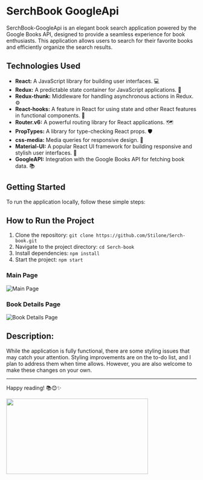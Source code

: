 # SerchBook GoogleApi

SerchBook-GoogleApi is an elegant book search application powered by the Google Books API, designed to provide a seamless experience for book enthusiasts. This application allows users to search for their favorite books and efficiently organize the search results.

## Technologies Used
- **React:** A JavaScript library for building user interfaces. 💻
- **Redux:** A predictable state container for JavaScript applications. 🔄
- **Redux-thunk:** Middleware for handling asynchronous actions in Redux. ⚙️
- **React-hooks:** A feature in React for using state and other React features in functional components. 🎣
- **Router.v6:** A powerful routing library for React applications. 🗺️
- **PropTypes:** A library for type-checking React props. 🛡️
- **css-media:** Media queries for responsive design. 📱
- **Material-UI:** A popular React UI framework for building responsive and stylish user interfaces. 🎨
- **GoogleAPI:** Integration with the Google Books API for fetching book data. 📚

## Getting Started
To run the application locally, follow these simple steps:

## How to Run the Project

1. Clone the repository: `git clone https://github.com/Stilone/Serch-book.git`
2. Navigate to the project directory: `cd Serch-book`
3. Install dependencies: `npm install`
4. Start the project: `npm start`

### Main Page
![Main Page](https://github.com/Stilone/SerchBook-GoogleApi/assets/54247765/c1bda649-893c-4254-bb22-fae2d5f34b4b)

### Book Details Page
![Book Details Page](https://github.com/Stilone/SerchBook-GoogleApi/assets/54247765/cf84d57c-2196-4a17-a7b9-4ad447f3aaff)

## Description:
While the application is fully functional, there are some styling issues that may catch your attention. Styling improvements are on the to-do list, and I plan to address them when time allows. However, you are also welcome to make these changes on your own.

---

Happy reading! 📚😊✨

<img align="left" height="200" width="375" alt="" src="https://media.giphy.com/media/137EaR4vAOCn1S/giphy.gif"/>


